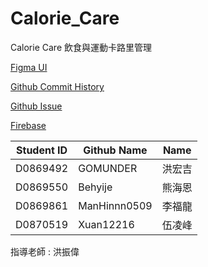 # Calorie_Care
Calorie Care 飲食與運動卡路里管理

[Figma UI](https://www.figma.com/file/GtJecOoDhzhnFWkVm5pnxf/Final-Project?node-id=0%3A1)

[Github Commit History](https://github.com/GOMUNDER/Calorie_Care/commits/master/README.md)

[Github Issue](https://github.com/GOMUNDER/Calorie_Care/projects/1)

[Firebase]()

| Student ID | Github Name | Name |
| --- | --- | --- |
| D0869492 | GOMUNDER | 洪宏吉 |
| D0869550 | Behyije | 熊海恩 |
| D0869861 | ManHinnn0509 | 李福龍 |
| D0870519 | Xuan12216 | 伍凌峰 |

指導老師 : 洪振偉
